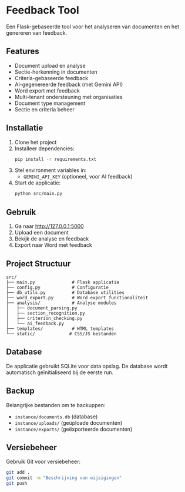# Feedback Tool

Een Flask-gebaseerde tool voor het analyseren van documenten en het genereren van feedback.

## Features

- Document upload en analyse
- Sectie-herkenning in documenten
- Criteria-gebaseerde feedback
- AI-gegenereerde feedback (met Gemini API)
- Word export met feedback
- Multi-tenant ondersteuning met organisaties
- Document type management
- Sectie en criteria beheer

## Installatie

1. Clone het project
2. Installeer dependencies:
   ```bash
   pip install -r requirements.txt
   ```
3. Stel environment variables in:
   - `GEMINI_API_KEY` (optioneel, voor AI feedback)
4. Start de applicatie:
   ```bash
   python src/main.py
   ```

## Gebruik

1. Ga naar http://127.0.0.1:5000
2. Upload een document
3. Bekijk de analyse en feedback
4. Export naar Word met feedback

## Project Structuur

```
src/
├── main.py              # Flask applicatie
├── config.py            # Configuratie
├── db_utils.py          # Database utilities
├── word_export.py       # Word export functionaliteit
├── analysis/            # Analyse modules
│   ├── document_parsing.py
│   ├── section_recognition.py
│   ├── criterion_checking.py
│   └── ai_feedback.py
├── templates/           # HTML templates
└── static/             # CSS/JS bestanden
```

## Database

De applicatie gebruikt SQLite voor data opslag. De database wordt automatisch geïnitialiseerd bij de eerste run.

## Backup

Belangrijke bestanden om te backuppen:
- `instance/documents.db` (database)
- `instance/uploads/` (geüploade documenten)
- `instance/exports/` (geëxporteerde documenten)

## Versiebeheer

Gebruik Git voor versiebeheer:
```bash
git add .
git commit -m "Beschrijving van wijzigingen"
git push
``` 